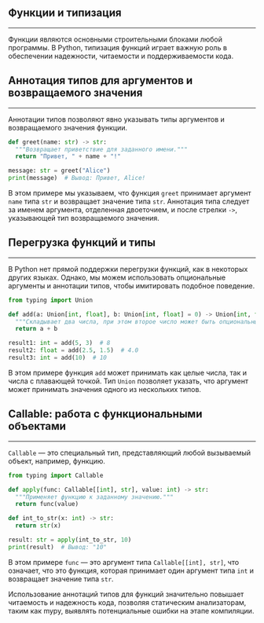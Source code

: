 ## Функции и типизация
***
Функции являются основными строительными блоками любой программы. В Python, типизация функций играет важную роль в обеспечении надежности, читаемости и поддерживаемости кода.

## Аннотация типов для аргументов и возвращаемого значения
***
Аннотации типов позволяют явно указывать типы аргументов и возвращаемого значения функции. 

```python
def greet(name: str) -> str:
  """Возвращает приветствие для заданного имени."""
  return "Привет, " + name + "!"

message: str = greet("Alice") 
print(message)  # Вывод: Привет, Alice!
```

В этом примере мы указываем, что функция `greet` принимает аргумент `name` типа `str` и возвращает значение типа `str`. Аннотация типа следует за именем аргумента, отделенная двоеточием, и после стрелки `->`, указывающей тип возвращаемого значения.

## Перегрузка функций и типы
***
В Python нет прямой поддержки перегрузки функций, как в некоторых других языках. Однако, мы можем использовать опциональные аргументы и аннотации типов, чтобы имитировать подобное поведение.

```python
from typing import Union

def add(a: Union[int, float], b: Union[int, float] = 0) -> Union[int, float]:
  """Складывает два числа, при этом второе число может быть опциональным."""
  return a + b

result1: int = add(5, 3)  # 8
result2: float = add(2.5, 1.5)  # 4.0
result3: int = add(10)  # 10
```

В этом примере функция `add` может принимать как целые числа, так и числа с плавающей точкой. Тип `Union` позволяет указать, что аргумент может принимать значения одного из нескольких типов.

## Callable: работа с функциональными объектами
***
`Callable` — это специальный тип, представляющий любой вызываемый объект, например, функцию. 

```python
from typing import Callable

def apply(func: Callable[[int], str], value: int) -> str:
  """Применяет функцию к заданному значению."""
  return func(value)

def int_to_str(x: int) -> str:
  return str(x)

result: str = apply(int_to_str, 10)
print(result)  # Вывод: "10"
```

В этом примере `func` — это аргумент типа `Callable[[int], str]`, что означает, что это функция, которая принимает один аргумент типа `int` и возвращает значение типа `str`.

Использование аннотаций типов для функций значительно повышает читаемость и надежность кода, позволяя статическим анализаторам, таким как mypy, выявлять потенциальные ошибки на этапе компиляции.